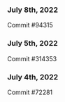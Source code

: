 ### July 8th, 2022

Commit #94315

### July 5th, 2022

Commit #314353


### July 4th, 2022

Commit #72281
